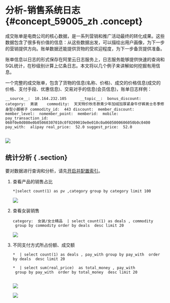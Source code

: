 # 分析-销售系统日志 {#concept_59005_zh .concept}

成交账单是电商公司的核心数据，是一系列营销和推广活动最终的转化成果。这些数据包含了很多有价值的信息：从这些数据出发，可以描绘出用户画像，为下一步的营销提供方向。账单数据还能提供货物的受欢迎程度，为下一步备货提供准备。

账单信息以日志的形式保存在阿里云日志服务上，日志服务能够提供快速的查询和SQL统计，在秒级别计算上亿条日志。本文将以几个例子来讲解如何挖掘有用信息。

一个完整的成交账单，包含了货物的信息\(名称、价格\)、成交的价格信息\(成交的价格、支付手段、优惠信息\)、交易对手的信息\(会员信息\)，账单日志样例：

```
__source__:  10.164.232.105      __topic__:  bonus_discount:  category:  男装    commodity:  天天特价秋冬款青少年加绒加厚紧身牛仔裤男士冬季修身型小脚裤子 commodity_id:  443 discount:  member_discount:  member_level:  nomember_point:  memberid:  mobile:  pay_transaction_id:  060f0e0d080e0b05060307010c0f0209010e0e010c0a0605000606050b0c0400 pay_with:  alipay real_price:  52.0 suggest_price:  52.0
		
```

![](http://static-aliyun-doc.oss-cn-hangzhou.aliyuncs.com/assets/img/13209/155719337332462_zh-CN.png)

## 统计分析 { .section}

要对数据进行查询和分析，请先[开启并配置索引](../../../../intl.zh-CN/用户指南/查询与分析/开启并配置索引.md#)。

1.  查看产品的销售占比

    ```
    *|select count(1) as pv ,category group by category limit 100                    
    ```

    ![](http://static-aliyun-doc.oss-cn-hangzhou.aliyuncs.com/assets/img/13209/155719337332463_zh-CN.png)

2.  查看女装销售

    ```
    category:  女装/女士精品  | select count(1) as deals , commodity 
     group by commodity order by deals  desc limit 20                    
    ```

    ![](http://static-aliyun-doc.oss-cn-hangzhou.aliyuncs.com/assets/img/13209/155719337332464_zh-CN.png)

3.  不同支付方式所占份额、成交额

    ```
    *  | select count(1) as deals , pay_with group by pay_with  order by deals  desc limit 20
    
    *  | select sum(real_price)  as total_money , pay_with 
     group by pay_with  order by total_money  desc limit 20
    					
    ```

    ![](http://static-aliyun-doc.oss-cn-hangzhou.aliyuncs.com/assets/img/13209/155719337332465_zh-CN.png)

    ![](http://static-aliyun-doc.oss-cn-hangzhou.aliyuncs.com/assets/img/13209/155719337332466_zh-CN.png)



